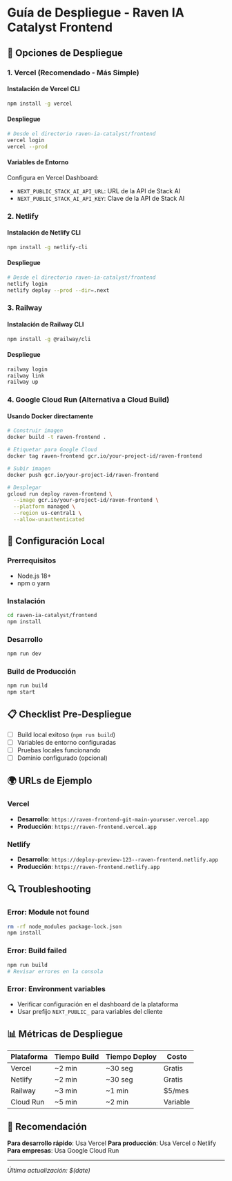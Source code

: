 # Guía de Despliegue - Raven IA Catalyst Frontend

## 🚀 Opciones de Despliegue

### 1. Vercel (Recomendado - Más Simple)

#### Instalación de Vercel CLI
```bash
npm install -g vercel
```

#### Despliegue
```bash
# Desde el directorio raven-ia-catalyst/frontend
vercel login
vercel --prod
```

#### Variables de Entorno
Configura en Vercel Dashboard:
- `NEXT_PUBLIC_STACK_AI_API_URL`: URL de la API de Stack AI
- `NEXT_PUBLIC_STACK_AI_API_KEY`: Clave de la API de Stack AI

### 2. Netlify

#### Instalación de Netlify CLI
```bash
npm install -g netlify-cli
```

#### Despliegue
```bash
# Desde el directorio raven-ia-catalyst/frontend
netlify login
netlify deploy --prod --dir=.next
```

### 3. Railway

#### Instalación de Railway CLI
```bash
npm install -g @railway/cli
```

#### Despliegue
```bash
railway login
railway link
railway up
```

### 4. Google Cloud Run (Alternativa a Cloud Build)

#### Usando Docker directamente
```bash
# Construir imagen
docker build -t raven-frontend .

# Etiquetar para Google Cloud
docker tag raven-frontend gcr.io/your-project-id/raven-frontend

# Subir imagen
docker push gcr.io/your-project-id/raven-frontend

# Desplegar
gcloud run deploy raven-frontend \
  --image gcr.io/your-project-id/raven-frontend \
  --platform managed \
  --region us-central1 \
  --allow-unauthenticated
```

## 🔧 Configuración Local

### Prerrequisitos
- Node.js 18+
- npm o yarn

### Instalación
```bash
cd raven-ia-catalyst/frontend
npm install
```

### Desarrollo
```bash
npm run dev
```

### Build de Producción
```bash
npm run build
npm start
```

## 📋 Checklist Pre-Despliegue

- [ ] Build local exitoso (`npm run build`)
- [ ] Variables de entorno configuradas
- [ ] Pruebas locales funcionando
- [ ] Dominio configurado (opcional)

## 🌍 URLs de Ejemplo

### Vercel
- **Desarrollo**: `https://raven-frontend-git-main-youruser.vercel.app`
- **Producción**: `https://raven-frontend.vercel.app`

### Netlify
- **Desarrollo**: `https://deploy-preview-123--raven-frontend.netlify.app`
- **Producción**: `https://raven-frontend.netlify.app`

## 🔍 Troubleshooting

### Error: Module not found
```bash
rm -rf node_modules package-lock.json
npm install
```

### Error: Build failed
```bash
npm run build
# Revisar errores en la consola
```

### Error: Environment variables
- Verificar configuración en el dashboard de la plataforma
- Usar prefijo `NEXT_PUBLIC_` para variables del cliente

## 📊 Métricas de Despliegue

| Plataforma | Tiempo Build | Tiempo Deploy | Costo |
|------------|--------------|---------------|-------|
| Vercel     | ~2 min       | ~30 seg       | Gratis |
| Netlify    | ~2 min       | ~30 seg       | Gratis |
| Railway    | ~3 min       | ~1 min        | $5/mes |
| Cloud Run  | ~5 min       | ~2 min        | Variable |

## 🎯 Recomendación

**Para desarrollo rápido**: Usa Vercel
**Para producción**: Usa Vercel o Netlify
**Para empresas**: Usa Google Cloud Run

---

*Última actualización: $(date)* 